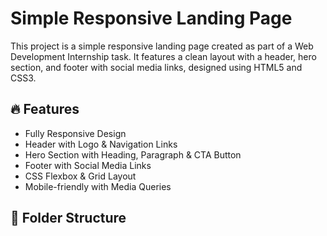 # Simple Responsive Landing Page

This project is a simple responsive landing page created as part of a Web Development Internship task. It features a clean layout with a header, hero section, and footer with social media links, designed using HTML5 and CSS3.

## 🔥 Features
- Fully Responsive Design
- Header with Logo & Navigation Links
- Hero Section with Heading, Paragraph & CTA Button
- Footer with Social Media Links
- CSS Flexbox & Grid Layout
- Mobile-friendly with Media Queries

## 📂 Folder Structure
